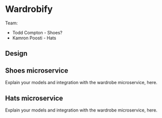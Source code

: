 # Wardrobify

Team:

* Todd Compton - Shoes?
* Kamron Poosti - Hats

## Design

## Shoes microservice

Explain your models and integration with the wardrobe
microservice, here.

## Hats microservice

Explain your models and integration with the wardrobe
microservice, here.
